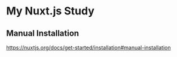 # My Nuxt.js Study

## Manual Installation
  https://nuxtjs.org/docs/get-started/installation#manual-installation
